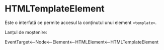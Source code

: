 # HTMLTemplateElement

Este o interfață ce permite accesul la conținutul unui element `<template>`.

Lanțul de moștenire:

EventTarget<--Node<--Element<--HTMLElement<--HTMLTemplateElement
